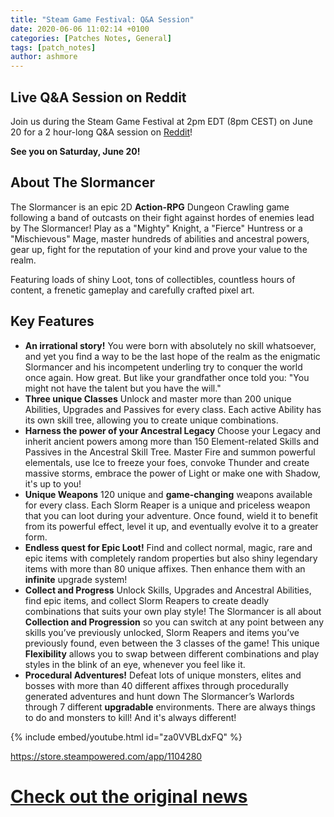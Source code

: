 ```yaml
---
title: "Steam Game Festival: Q&A Session"
date: 2020-06-06 11:02:14 +0100
categories: [Patches Notes, General]
tags: [patch_notes]
author: ashmore
---
```

**Live Q&A Session on Reddit**
------------------------------

  
Join us during the Steam Game Festival at 2pm EDT (8pm CEST) on June 20 for a 2 hour-long Q&A session on [Reddit](https://www.reddit.com/r/Slormancer/)!  
  
**See you on Saturday, June 20!**  
  
  
**About The Slormancer**
------------------------

  
The Slormancer is an epic 2D **Action-RPG** Dungeon Crawling game following a band of outcasts on their fight against hordes of enemies lead by The Slormancer! Play as a "Mighty" Knight, a "Fierce" Huntress or a "Mischievous" Mage, master hundreds of abilities and ancestral powers, gear up, fight for the reputation of your kind and prove your value to the realm.  
  
Featuring loads of shiny Loot, tons of collectibles, countless hours of content, a frenetic gameplay and carefully crafted pixel art.  
  
  
**Key Features**
----------------

  
* **An irrational story!**
You were born with absolutely no skill whatsoever, and yet you find a way to be the last hope of the realm as the enigmatic Slormancer and his incompetent underling try to conquer the world once again. How great. But like your grandfather once told you: "You might not have the talent but you have the will."
* **Three unique Classes**
Unlock and master more than 200 unique Abilities, Upgrades and Passives for every class. Each active Ability has its own skill tree, allowing you to create unique combinations.
* **Harness the power of your Ancestral Legacy**
Choose your Legacy and inherit ancient powers among more than 150 Element-related Skills and Passives in the Ancestral Skill Tree.
Master Fire and summon powerful elementals, use Ice to freeze your foes, convoke Thunder and create massive storms, embrace the power of Light or make one with Shadow, it's up to you!
* **Unique Weapons**
120 unique and **game-changing** weapons available for every class. Each Slorm Reaper is a unique and priceless weapon that you can loot during your adventure. Once found, wield it to benefit from its powerful effect, level it up, and eventually evolve it to a greater form.
* **Endless quest for Epic Loot!**
Find and collect normal, magic, rare and epic items with completely random properties but also shiny legendary items with more than 80 unique affixes.
Then enhance them with an **infinite** upgrade system!
* **Collect and Progress**
Unlock Skills, Upgrades and Ancestral Abilities, find epic items, and collect Slorm Reapers to create deadly combinations that suits your own play style!
The Slormancer is all about **Collection and Progression** so you can switch at any point between any skills you’ve previously unlocked, Slorm Reapers and items you’ve previously found, even between the 3 classes of the game! This unique **Flexibility** allows you to swap between different combinations and play styles in the blink of an eye, whenever you feel like it.
* **Procedural Adventures!**
Defeat lots of unique monsters, elites and bosses with more than 40 different affixes through procedurally generated adventures and hunt down The Slormancer’s Warlords through 7 different **upgradable** environments. There are always things to do and monsters to kill! And it's always different!
  
  
{% include embed/youtube.html id="za0VVBLdxFQ" %}
  
  
  
<https://store.steampowered.com/app/1104280>  
  


# <a href="https://steamstore-a.akamaihd.net/news/externalpost/steam_community_announcements/3157533729858857159" target="_blank">Check out the original news</a>
